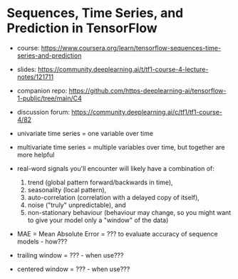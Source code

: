 # Sequences, Time Series, and Prediction in TensorFlow

- course: https://www.coursera.org/learn/tensorflow-sequences-time-series-and-prediction

- slides: https://community.deeplearning.ai/t/tf1-course-4-lecture-notes/121711

- companion repo: https://github.com/https-deeplearning-ai/tensorflow-1-public/tree/main/C4

- discussion forum: https://community.deeplearning.ai/c/tf1/tf1-course-4/82

- univariate time series = one variable over time
- multivariate time series = multiple variables over time, but together are more helpful

- real-word signals you'll encounter will likely have a combination of:

  1. trend (global pattern forward/backwards in time),
  2. seasonality (local pattern),
  3. auto-correlation (correlation with a delayed copy of itself),
  4. noise ("truly" unpredictable), and
  5. non-stationary behaviour (behaviour may change, so you might want to give your model only a "window" of the data)

- MAE = Mean Absolute Error = ??? to evaluate accuracy of sequence models - how???

- trailing window = ??? - when use???
- centered window = ??? - when use???
